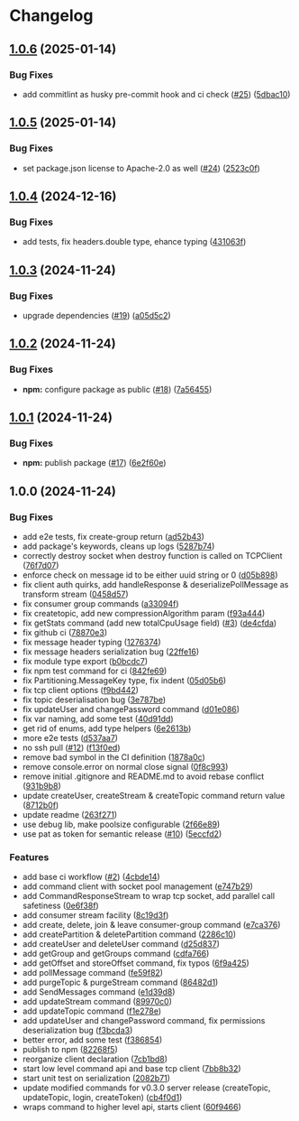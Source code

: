 # Changelog

## [1.0.6](https://github.com/iggy-rs/iggy-node-client/compare/v1.0.5...v1.0.6) (2025-01-14)

### Bug Fixes

* add commitlint as husky pre-commit hook and ci check ([#25](https://github.com/iggy-rs/iggy-node-client/issues/25)) ([5dbac10](https://github.com/iggy-rs/iggy-node-client/commit/5dbac1071bea5c26f852a60361ac51217df09d25))

## [1.0.5](https://github.com/iggy-rs/iggy-node-client/compare/v1.0.4...v1.0.5) (2025-01-14)

### Bug Fixes

* set package.json license to Apache-2.0 as well ([#24](https://github.com/iggy-rs/iggy-node-client/issues/24)) ([2523c0f](https://github.com/iggy-rs/iggy-node-client/commit/2523c0fde82958e8a13bb95b2c2d0babe0d1d290))

## [1.0.4](https://github.com/iggy-rs/iggy-node-client/compare/v1.0.3...v1.0.4) (2024-12-16)

### Bug Fixes

* add tests, fix headers.double type, ehance typing ([431063f](https://github.com/iggy-rs/iggy-node-client/commit/431063f253e0fb1739188bbd6614cfc06ccb3fd4))

## [1.0.3](https://github.com/iggy-rs/iggy-node-client/compare/v1.0.2...v1.0.3) (2024-11-24)

### Bug Fixes

* upgrade dependencies ([#19](https://github.com/iggy-rs/iggy-node-client/issues/19)) ([a05d5c2](https://github.com/iggy-rs/iggy-node-client/commit/a05d5c2484f8711f72a23c4ee1222d29e323a5ba))

## [1.0.2](https://github.com/iggy-rs/iggy-node-client/compare/v1.0.1...v1.0.2) (2024-11-24)

### Bug Fixes

* **npm:** configure package as public ([#18](https://github.com/iggy-rs/iggy-node-client/issues/18)) ([7a56455](https://github.com/iggy-rs/iggy-node-client/commit/7a5645512a564322af343bc7ba748c8c58dfab1e))

## [1.0.1](https://github.com/iggy-rs/iggy-node-client/compare/v1.0.0...v1.0.1) (2024-11-24)

### Bug Fixes

* **npm:** publish package ([#17](https://github.com/iggy-rs/iggy-node-client/issues/17)) ([6e2f60e](https://github.com/iggy-rs/iggy-node-client/commit/6e2f60e2f4484b57596285ff79d76ea647962595))

## 1.0.0 (2024-11-24)

### Bug Fixes

* add e2e tests, fix create-group return ([ad52b43](https://github.com/iggy-rs/iggy-node-client/commit/ad52b43a6ee5e8f868eb1178a9b9f02f11cb1204))
* add package's keywords, cleans up logs ([5287b74](https://github.com/iggy-rs/iggy-node-client/commit/5287b74006733aef4429d889c0cc38a80f375dc2))
* correctly destroy socket when destroy function is called on TCPClient ([76f7d07](https://github.com/iggy-rs/iggy-node-client/commit/76f7d07a96e44f6701998bb9fb2dab8fa4d75489))
* enforce check on message id to be either uuid string or 0 ([d05b898](https://github.com/iggy-rs/iggy-node-client/commit/d05b898d62b097ca9770cdab289707546c2fe6aa))
* fix client auth quirks, add handleResponse & deserializePollMessage as transform stream ([0458d57](https://github.com/iggy-rs/iggy-node-client/commit/0458d579de45605588fff7b7d01119c9625364da))
* fix consumer group commands ([a33094f](https://github.com/iggy-rs/iggy-node-client/commit/a33094f66eb2e433b2fc8cc6adf7f6a122b0f365))
* fix createtopic, add new compressionAlgorithm param ([f93a444](https://github.com/iggy-rs/iggy-node-client/commit/f93a4441f4bcd790763d982ead981c4ac86b33c5))
* fix getStats command (add new totalCpuUsage field) ([#3](https://github.com/iggy-rs/iggy-node-client/issues/3)) ([de4cfda](https://github.com/iggy-rs/iggy-node-client/commit/de4cfdad4046f556a51878fbadb8dde0df9302c5))
* fix github ci ([78870e3](https://github.com/iggy-rs/iggy-node-client/commit/78870e389333c8b7ca2425748c8806fa5e36a7ae))
* fix message header typing ([1276374](https://github.com/iggy-rs/iggy-node-client/commit/12763749f95d29a78028f95b5bc33281a62246c9))
* fix message headers serialization bug ([22ffe16](https://github.com/iggy-rs/iggy-node-client/commit/22ffe1603db9b7a94deadb1fcf6a25f81cfea868))
* fix module type export ([b0bcdc7](https://github.com/iggy-rs/iggy-node-client/commit/b0bcdc7945ba68d519a129ef33b4353538e9d64e))
* fix npm test command for ci ([842fe69](https://github.com/iggy-rs/iggy-node-client/commit/842fe697548224a08012574d2e44f14100105b63))
* fix Partitioning.MessageKey type, fix indent ([05d05b6](https://github.com/iggy-rs/iggy-node-client/commit/05d05b6db68b33bc9045fee16c9fca8c8eb0ae6d))
* fix tcp client options ([f9bd442](https://github.com/iggy-rs/iggy-node-client/commit/f9bd44204f86f2becfe674c9b38f09657c00ac6c))
* fix topic deserialisation bug ([3e787be](https://github.com/iggy-rs/iggy-node-client/commit/3e787be2546f29f1f8d31e9e1388e19a62729e50))
* fix updateUser and changePassword command ([d01e086](https://github.com/iggy-rs/iggy-node-client/commit/d01e08621bbf976c7dc5578273a253a0dcc43e72))
* fix var naming, add some test ([40d91dd](https://github.com/iggy-rs/iggy-node-client/commit/40d91ddfe41f6114ca3c7da2a30225e81e3226bc))
* get rid of enums, add type helpers ([6e2613b](https://github.com/iggy-rs/iggy-node-client/commit/6e2613b2f1ab0112d401f87a2f0cfb6e77b8d99d))
* more e2e tests ([d537aa7](https://github.com/iggy-rs/iggy-node-client/commit/d537aa7454b983edb471fa354e55b5e814fb1524))
* no ssh pull ([#12](https://github.com/iggy-rs/iggy-node-client/issues/12)) ([f13f0ed](https://github.com/iggy-rs/iggy-node-client/commit/f13f0edd5adf4584ab7f02620a159317654251e5))
* remove bad symbol in the CI definition ([1878a0c](https://github.com/iggy-rs/iggy-node-client/commit/1878a0c501224d17eefc986ccd5d89e481cc15b8))
* remove console.error on normal close signal ([0f8c993](https://github.com/iggy-rs/iggy-node-client/commit/0f8c99330b2352220ee23df0b7923185d710cd89))
* remove initial .gitignore and README.md to avoid rebase conflict ([931b9b8](https://github.com/iggy-rs/iggy-node-client/commit/931b9b8f5d0b8a249de8a30c3be9435c93a8461f))
* update createUser, createStream & createTopic command return value ([8712b0f](https://github.com/iggy-rs/iggy-node-client/commit/8712b0f5021b7852361117f6fc764eac3851beb7))
* update readme ([263f271](https://github.com/iggy-rs/iggy-node-client/commit/263f271fed2c529b89329e88d83fc4100b04c639))
* use debug lib, make poolsize configurable ([2f66e89](https://github.com/iggy-rs/iggy-node-client/commit/2f66e89220b30b3e33aa773b6471b1669658f37f))
* use pat as token for semantic release ([#10](https://github.com/iggy-rs/iggy-node-client/issues/10)) ([5eccfd2](https://github.com/iggy-rs/iggy-node-client/commit/5eccfd281763773140ce9be39a2c022b2de803b6))

### Features

* add base ci workflow ([#2](https://github.com/iggy-rs/iggy-node-client/issues/2)) ([4cbde14](https://github.com/iggy-rs/iggy-node-client/commit/4cbde140409841bf3d440f01ccaca1a855f37b13))
* add command client with socket pool management ([e747b29](https://github.com/iggy-rs/iggy-node-client/commit/e747b292374a7a8e1ee8f27d69a9203db3a6b09b))
* add CommandResponseStream to wrap tcp socket, add parallel call safetiness ([0e6f38f](https://github.com/iggy-rs/iggy-node-client/commit/0e6f38fde621dc1cfe3f12376723f1b43ffee9bf))
* add consumer stream facility ([8c19d3f](https://github.com/iggy-rs/iggy-node-client/commit/8c19d3fae30a5ab47d0f10b4747158e604aea37f))
* add create, delete, join & leave consumer-group command ([e7ca376](https://github.com/iggy-rs/iggy-node-client/commit/e7ca3762a9fcb92a3bb5018cb66570079bec60f1))
* add createPartition & deletePartition command ([2286c10](https://github.com/iggy-rs/iggy-node-client/commit/2286c106534704b02544613944e74f2549ca1a67))
* add createUser and deleteUser command ([d25d837](https://github.com/iggy-rs/iggy-node-client/commit/d25d837d38abe89a038880651c19bd8925f1affe))
* add getGroup and getGroups command ([cdfa766](https://github.com/iggy-rs/iggy-node-client/commit/cdfa766c9b800e59c2858599ccf87afa44c142dc))
* add getOffset and storeOffset command, fix typos ([6f9a425](https://github.com/iggy-rs/iggy-node-client/commit/6f9a4256b713abcfdd6dc146b78268169c9bb198))
* add pollMessage command ([fe59f82](https://github.com/iggy-rs/iggy-node-client/commit/fe59f825ebb0ba3a4c4c53e90cd8a28f9b21cca2))
* add purgeTopic & purgeStream command ([86482d1](https://github.com/iggy-rs/iggy-node-client/commit/86482d12bfdf48b23973374e09cb9cc5e852ef18))
* add SendMessages command ([e1d39d8](https://github.com/iggy-rs/iggy-node-client/commit/e1d39d887e36783e2ca23cd560060df3fc62099a))
* add updateStream command ([89970c0](https://github.com/iggy-rs/iggy-node-client/commit/89970c0574f0bcade634b338522bcbe6990b4b43))
* add updateTopic command ([f1e278e](https://github.com/iggy-rs/iggy-node-client/commit/f1e278e993a05c10f10a24761bd2e63f95d9891b))
* add updateUser and changePassword command, fix permissions deserialization bug ([f3bcda3](https://github.com/iggy-rs/iggy-node-client/commit/f3bcda30b71f5d70145257534848ee4053e714f7))
* better error, add some test ([f386854](https://github.com/iggy-rs/iggy-node-client/commit/f386854bd388e95a11251803dcb81292b33d7981))
* publish to npm ([82268f5](https://github.com/iggy-rs/iggy-node-client/commit/82268f5963e72865355e2cfe919307d5bd1500ab))
* reorganize client declaration ([7cb1bd8](https://github.com/iggy-rs/iggy-node-client/commit/7cb1bd857c5d1050ab6b8d2b0e6b70908b3bc105))
* start low level command api and base tcp client ([7bb8b32](https://github.com/iggy-rs/iggy-node-client/commit/7bb8b32ec809e53d665295f9e0c069d535b88cae))
* start unit test on serialization ([2082b71](https://github.com/iggy-rs/iggy-node-client/commit/2082b713a37d59a3d0482669a3a544a6a922ae41))
* update modified commands for v0.3.0 server release (createTopic, updateTopic, login, createToken) ([cb4f0d1](https://github.com/iggy-rs/iggy-node-client/commit/cb4f0d17c61967e95a6b5502c70d6e8b8569e9c7))
* wraps command to higher level api, starts client ([60f9466](https://github.com/iggy-rs/iggy-node-client/commit/60f9466cf92965f3bf4ff5918e50876e5bb9aa84))
